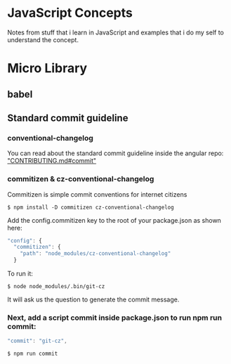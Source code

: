 # JavaScript Concepts
Notes from stuff that i learn in JavaScript and examples that i do my self to understand the concept.

# Micro Library

## babel


## Standard commit guideline

### conventional-changelog
You can read about the standard commit guideline inside the angular repo:
["CONTRIBUTING.md#commit"](https://github.com/angular/angular.js/blob/master/CONTRIBUTING.md#commit)


### commitizen & cz-conventional-changelog
Commitizen is simple commit conventions for internet citizens

```
$ npm install -D commitizen cz-conventional-changelog
```

Add the config.commitizen key to the root of your package.json as shown here:
```js
"config": {
  "commitizen": {
    "path": "node_modules/cz-conventional-changelog"
  }
```


To run it:
```
$ node node_modules/.bin/git-cz
```
It will ask us the question to generate the commit message.


### Next, add a script commit inside package.json to run npm run commit:

```js
"commit": "git-cz",
```

```
$ npm run commit
```
